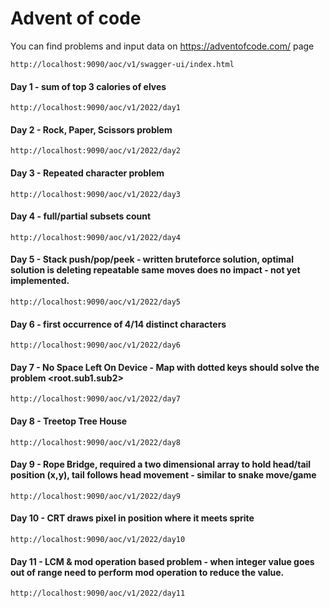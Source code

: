 # Advent of code
You can find problems and input data on https://adventofcode.com/ page 

```shell
http://localhost:9090/aoc/v1/swagger-ui/index.html
```

#### Day 1 - sum of top 3 calories of elves
```shell
http://localhost:9090/aoc/v1/2022/day1 
```

#### Day 2 - Rock, Paper, Scissors problem
```shell
http://localhost:9090/aoc/v1/2022/day2
```

#### Day 3 - Repeated character problem 
```shell
http://localhost:9090/aoc/v1/2022/day3
```

#### Day 4 - full/partial subsets count
```shell
http://localhost:9090/aoc/v1/2022/day4
```

#### Day 5 - Stack push/pop/peek - written bruteforce solution, optimal solution is deleting repeatable same moves does no impact - not yet implemented.
```shell
http://localhost:9090/aoc/v1/2022/day5
```

#### Day 6 - first occurrence of 4/14 distinct characters
```shell
http://localhost:9090/aoc/v1/2022/day6
```

#### Day 7 - No Space Left On Device - Map with dotted keys should solve the problem <root.sub1.sub2> 
```shell
http://localhost:9090/aoc/v1/2022/day7
```

#### Day 8 - Treetop Tree House

```shell
http://localhost:9090/aoc/v1/2022/day8
```

#### Day 9 - Rope Bridge, required a two dimensional array to hold head/tail position (x,y), tail follows head movement - similar to snake move/game
```shell
http://localhost:9090/aoc/v1/2022/day9
```

#### Day 10 - CRT draws pixel in position where it meets sprite
```shell
http://localhost:9090/aoc/v1/2022/day10
```
#### Day 11 - LCM & mod operation based problem - when integer value goes out of range need to perform mod operation to reduce the value.

```shell
http://localhost:9090/aoc/v1/2022/day11
```